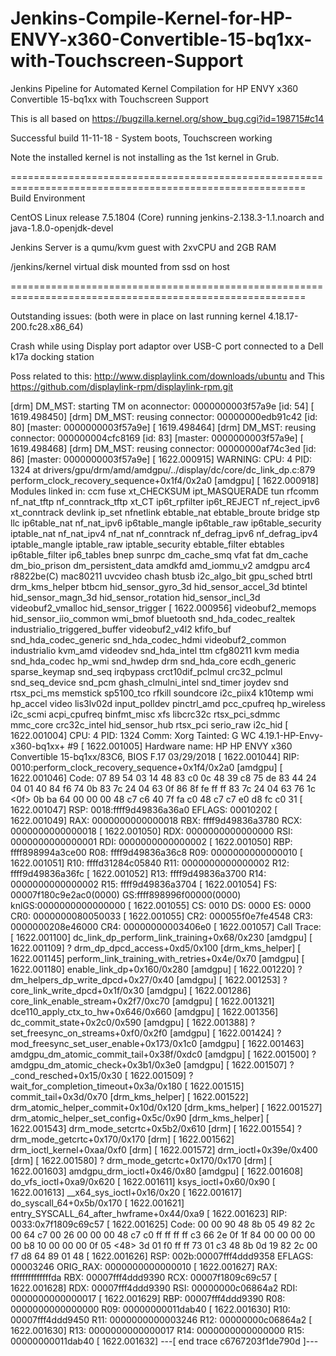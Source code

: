 # Jenkins-Compile-Kernel-for-HP-ENVY-x360-Convertible-15-bq1xx-with-Touchscreen-Support
Jenkins Pipeline for Automated Kernel Compilation for HP ENVY x360 Convertible 15-bq1xx with Touchscreen Support

This is all based on https://bugzilla.kernel.org/show_bug.cgi?id=198715#c14


Successful build 11-11-18 - System boots, Touchscreen working

Note the installed kernel is not installing as the 1st kernel in Grub.





=========================================================================================================
Build Environment

CentOS Linux release 7.5.1804 (Core) running jenkins-2.138.3-1.1.noarch and java-1.8.0-openjdk-devel

Jenkins Server is a qumu/kvm guest with 2xvCPU and 2GB RAM

/jenkins/kernel virtual disk mounted from ssd on host

=========================================================================================================

Outstanding issues: (both were in place on last running kernel 4.18.17-200.fc28.x86_64)


Crash while using Display port adaptor over USB-C port connected to a Dell k17a docking station

Poss related to this: http://www.displaylink.com/downloads/ubuntu
and This
https://github.com/displaylink-rpm/displaylink-rpm.git


[drm] DM_MST: starting TM on aconnector: 0000000003f57a9e [id: 54]
[ 1619.498450] [drm] DM_MST: reusing connector: 00000000edb91c42 [id: 80] [master: 0000000003f57a9e]
[ 1619.498464] [drm] DM_MST: reusing connector: 000000004cfc8169 [id: 83] [master: 0000000003f57a9e]
[ 1619.498468] [drm] DM_MST: reusing connector: 00000000af74c3ed [id: 86] [master: 0000000003f57a9e]
[ 1622.000915] WARNING: CPU: 4 PID: 1324 at drivers/gpu/drm/amd/amdgpu/../display/dc/core/dc_link_dp.c:879 perform_clock_recovery_sequence+0x1f4/0x2a0 [amdgpu]
[ 1622.000918] Modules linked in: ccm fuse xt_CHECKSUM ipt_MASQUERADE tun rfcomm nf_nat_tftp nf_conntrack_tftp xt_CT ip6t_rpfilter ip6t_REJECT nf_reject_ipv6 xt_conntrack devlink ip_set nfnetlink ebtable_nat ebtable_broute bridge stp llc ip6table_nat nf_nat_ipv6 ip6table_mangle ip6table_raw ip6table_security iptable_nat nf_nat_ipv4 nf_nat nf_conntrack nf_defrag_ipv6 nf_defrag_ipv4 iptable_mangle iptable_raw iptable_security ebtable_filter ebtables ip6table_filter ip6_tables bnep sunrpc dm_cache_smq vfat fat dm_cache dm_bio_prison dm_persistent_data amdkfd amd_iommu_v2 amdgpu arc4 r8822be(C) mac80211 uvcvideo chash btusb i2c_algo_bit gpu_sched btrtl drm_kms_helper btbcm hid_sensor_gyro_3d hid_sensor_accel_3d btintel hid_sensor_magn_3d hid_sensor_rotation hid_sensor_incl_3d videobuf2_vmalloc hid_sensor_trigger
[ 1622.000956]  videobuf2_memops hid_sensor_iio_common wmi_bmof bluetooth snd_hda_codec_realtek industrialio_triggered_buffer videobuf2_v4l2 kfifo_buf snd_hda_codec_generic snd_hda_codec_hdmi videobuf2_common industrialio kvm_amd videodev snd_hda_intel ttm cfg80211 kvm media snd_hda_codec hp_wmi snd_hwdep drm snd_hda_core ecdh_generic sparse_keymap snd_seq irqbypass crct10dif_pclmul crc32_pclmul snd_seq_device snd_pcm ghash_clmulni_intel snd_timer joydev snd rtsx_pci_ms memstick sp5100_tco rfkill soundcore i2c_piix4 k10temp wmi hp_accel video lis3lv02d input_polldev pinctrl_amd pcc_cpufreq hp_wireless i2c_scmi acpi_cpufreq binfmt_misc xfs libcrc32c rtsx_pci_sdmmc mmc_core crc32c_intel hid_sensor_hub rtsx_pci serio_raw i2c_hid
[ 1622.001004] CPU: 4 PID: 1324 Comm: Xorg Tainted: G        WC        4.19.1-HP-Envy-x360-bq1xx+ #9
[ 1622.001005] Hardware name: HP HP ENVY x360 Convertible 15-bq1xx/83C6, BIOS F.17 03/29/2018
[ 1622.001044] RIP: 0010:perform_clock_recovery_sequence+0x1f4/0x2a0 [amdgpu]
[ 1622.001046] Code: 07 89 54 03 14 48 83 c0 0c 48 39 c8 75 de 83 44 24 04 01 40 84 f6 74 0b 83 7c 24 04 63 0f 86 8f fe ff ff 83 7c 24 04 63 76 1c <0f> 0b ba 64 00 00 00 48 c7 c6 40 7f fa c0 48 c7 c7 e0 d8 fc c0 31
[ 1622.001047] RSP: 0018:ffff9d49836a36a0 EFLAGS: 00010202
[ 1622.001049] RAX: 0000000000000018 RBX: ffff9d49836a3780 RCX: 0000000000000018
[ 1622.001050] RDX: 0000000000000000 RSI: 0000000000000001 RDI: 0000000000000002
[ 1622.001050] RBP: ffff898994a3ce00 R08: ffff9d49836a36c8 R09: 0000000000000010
[ 1622.001051] R10: ffffd31284c05840 R11: 0000000000000002 R12: ffff9d49836a36fc
[ 1622.001052] R13: ffff9d49836a3700 R14: 0000000000000002 R15: ffff9d49836a3704
[ 1622.001054] FS:  00007f180c9e2ac0(0000) GS:ffff898996f00000(0000) knlGS:0000000000000000
[ 1622.001055] CS:  0010 DS: 0000 ES: 0000 CR0: 0000000080050033
[ 1622.001055] CR2: 000055f0e7fe4548 CR3: 0000000208e46000 CR4: 00000000003406e0
[ 1622.001057] Call Trace:
[ 1622.001100]  dc_link_dp_perform_link_training+0x68/0x230 [amdgpu]
[ 1622.001109]  ? drm_dp_dpcd_access+0xd5/0x100 [drm_kms_helper]
[ 1622.001145]  perform_link_training_with_retries+0x4e/0x70 [amdgpu]
[ 1622.001180]  enable_link_dp+0x160/0x280 [amdgpu]
[ 1622.001220]  ? dm_helpers_dp_write_dpcd+0x27/0x40 [amdgpu]
[ 1622.001253]  ? core_link_write_dpcd+0x1f/0x30 [amdgpu]
[ 1622.001286]  core_link_enable_stream+0x2f7/0xc70 [amdgpu]
[ 1622.001321]  dce110_apply_ctx_to_hw+0x646/0x660 [amdgpu]
[ 1622.001356]  dc_commit_state+0x2c0/0x590 [amdgpu]
[ 1622.001388]  ? set_freesync_on_streams+0xf0/0x2f0 [amdgpu]
[ 1622.001424]  ? mod_freesync_set_user_enable+0x173/0x1c0 [amdgpu]
[ 1622.001463]  amdgpu_dm_atomic_commit_tail+0x38f/0xdc0 [amdgpu]
[ 1622.001500]  ? amdgpu_dm_atomic_check+0x3b1/0x3e0 [amdgpu]
[ 1622.001507]  ? _cond_resched+0x15/0x30
[ 1622.001509]  ? wait_for_completion_timeout+0x3a/0x180
[ 1622.001515]  commit_tail+0x3d/0x70 [drm_kms_helper]
[ 1622.001522]  drm_atomic_helper_commit+0x10d/0x120 [drm_kms_helper]
[ 1622.001527]  drm_atomic_helper_set_config+0x5c/0x90 [drm_kms_helper]
[ 1622.001543]  drm_mode_setcrtc+0x5b2/0x610 [drm]
[ 1622.001554]  ? drm_mode_getcrtc+0x170/0x170 [drm]
[ 1622.001562]  drm_ioctl_kernel+0xaa/0xf0 [drm]
[ 1622.001572]  drm_ioctl+0x39e/0x400 [drm]
[ 1622.001580]  ? drm_mode_getcrtc+0x170/0x170 [drm]
[ 1622.001603]  amdgpu_drm_ioctl+0x46/0x80 [amdgpu]
[ 1622.001608]  do_vfs_ioctl+0xa9/0x620
[ 1622.001611]  ksys_ioctl+0x60/0x90
[ 1622.001613]  __x64_sys_ioctl+0x16/0x20
[ 1622.001617]  do_syscall_64+0x5b/0x170
[ 1622.001621]  entry_SYSCALL_64_after_hwframe+0x44/0xa9
[ 1622.001623] RIP: 0033:0x7f1809c69c57
[ 1622.001625] Code: 00 00 90 48 8b 05 49 82 2c 00 64 c7 00 26 00 00 00 48 c7 c0 ff ff ff ff c3 66 2e 0f 1f 84 00 00 00 00 00 b8 10 00 00 00 0f 05 <48> 3d 01 f0 ff ff 73 01 c3 48 8b 0d 19 82 2c 00 f7 d8 64 89 01 48
[ 1622.001626] RSP: 002b:00007fff4ddd9358 EFLAGS: 00003246 ORIG_RAX: 0000000000000010
[ 1622.001627] RAX: ffffffffffffffda RBX: 00007fff4ddd9390 RCX: 00007f1809c69c57
[ 1622.001628] RDX: 00007fff4ddd9390 RSI: 00000000c06864a2 RDI: 0000000000000017
[ 1622.001629] RBP: 00007fff4ddd9390 R08: 0000000000000000 R09: 00000000011dab40
[ 1622.001630] R10: 00007fff4ddd9450 R11: 0000000000003246 R12: 00000000c06864a2
[ 1622.001630] R13: 0000000000000017 R14: 0000000000000000 R15: 00000000011dab40
[ 1622.001632] ---[ end trace c6767203f1de790d ]---

